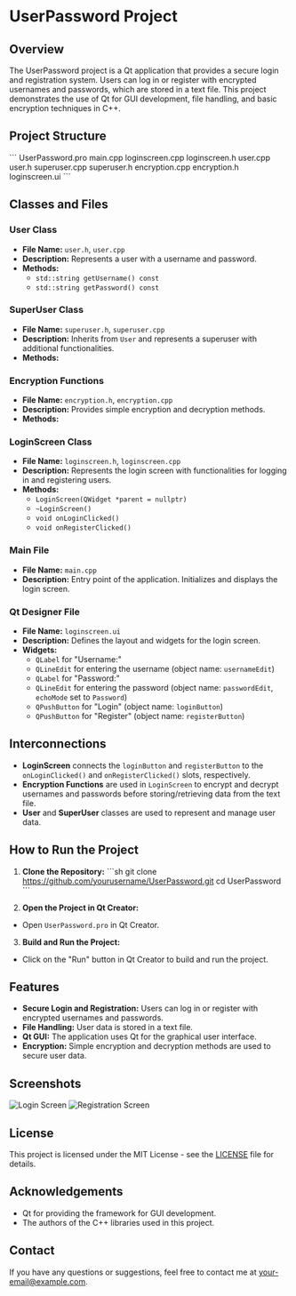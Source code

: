 # UserPassword Project 
 
## Overview 
The UserPassword project is a Qt application that provides a secure login and registration system. Users can log in or register with encrypted usernames and passwords, which are stored in a text file. This project demonstrates the use of Qt for GUI development, file handling, and basic encryption techniques in C++. 
 
## Project Structure 
\``` 
UserPassword.pro 
main.cpp 
loginscreen.cpp 
loginscreen.h 
user.cpp 
user.h 
superuser.cpp 
superuser.h 
encryption.cpp 
encryption.h 
loginscreen.ui 
\``` 
 
## Classes and Files 
 
### User Class 
- **File Name:** `user.h`, `user.cpp` 
- **Description:** Represents a user with a username and password. 
- **Methods:** 
  - `std::string getUsername() const` 
  - `std::string getPassword() const` 
 
### SuperUser Class 
- **File Name:** `superuser.h`, `superuser.cpp` 
- **Description:** Inherits from `User` and represents a superuser with additional functionalities. 
- **Methods:** 
 
### Encryption Functions 
- **File Name:** `encryption.h`, `encryption.cpp` 
- **Description:** Provides simple encryption and decryption methods. 
- **Methods:** 
 
### LoginScreen Class 
- **File Name:** `loginscreen.h`, `loginscreen.cpp` 
- **Description:** Represents the login screen with functionalities for logging in and registering users. 
- **Methods:** 
  - `LoginScreen(QWidget *parent = nullptr)` 
  - `~LoginScreen()` 
  - `void onLoginClicked()` 
  - `void onRegisterClicked()` 
 
### Main File 
- **File Name:** `main.cpp` 
- **Description:** Entry point of the application. Initializes and displays the login screen. 
 
### Qt Designer File 
- **File Name:** `loginscreen.ui` 
- **Description:** Defines the layout and widgets for the login screen. 
- **Widgets:** 
  - `QLabel` for "Username:" 
  - `QLineEdit` for entering the username (object name: `usernameEdit`) 
  - `QLabel` for "Password:" 
  - `QLineEdit` for entering the password (object name: `passwordEdit`, `echoMode` set to `Password`) 
  - `QPushButton` for "Login" (object name: `loginButton`) 
  - `QPushButton` for "Register" (object name: `registerButton`) 
 
## Interconnections 
- **LoginScreen** connects the `loginButton` and `registerButton` to the `onLoginClicked()` and `onRegisterClicked()` slots, respectively. 
- **Encryption Functions** are used in `LoginScreen` to encrypt and decrypt usernames and passwords before storing/retrieving data from the text file. 
- **User** and **SuperUser** classes are used to represent and manage user data. 
 
## How to Run the Project 
1. **Clone the Repository:** 
  \```sh 
  git clone https://github.com/yourusername/UserPassword.git 
  cd UserPassword 
  \``` 
 
2. **Open the Project in Qt Creator:** 
  - Open `UserPassword.pro` in Qt Creator. 
 
3. **Build and Run the Project:** 
  - Click on the "Run" button in Qt Creator to build and run the project. 
 
## Features 
- **Secure Login and Registration:** Users can log in or register with encrypted usernames and passwords. 
- **File Handling:** User data is stored in a text file. 
- **Qt GUI:** The application uses Qt for the graphical user interface. 
- **Encryption:** Simple encryption and decryption methods are used to secure user data. 
 
## Screenshots 
![Login Screen](screenshots/login_screen.png) 
![Registration Screen](screenshots/registration_screen.png) 
 
## License 
This project is licensed under the MIT License - see the [LICENSE](LICENSE) file for details. 
 
## Acknowledgements 
- Qt for providing the framework for GUI development. 
- The authors of the C++ libraries used in this project. 
 
## Contact 
If you have any questions or suggestions, feel free to contact me at [your-email@example.com](mailto:your-email@example.com). 
